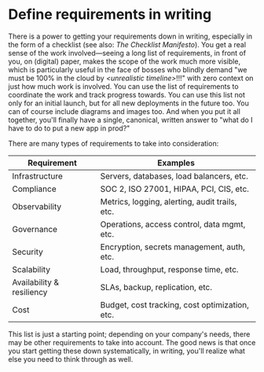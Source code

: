 # Define requirements in writing

There is a power to getting your requirements down in writing, especially in the form of a checklist (see also:
*The Checklist Manifesto*). You get a real sense of the work involved—seeing a long list of requirements, in front of
you, on (digital) paper, makes the scope of the work much more visible, which is particularly useful in the face of
bosses who blindly demand "we must be 100% in the cloud by *&lt;unrealistic timeline&gt;*!!!" with zero context on just
how much work is involved. You can use the list of requirements to coordinate the work and track progress towards. You
can use this list not only for an initial launch, but for all new deployments in the future too. You can of course
include diagrams and images too. And when you put it all together, you'll finally have a single, canonical, written
answer to "what do I have to do to put a new app in prod?"

There are many types of requirements to take into consideration:

| Requirement                   | Examples                                       |
|-------------------------------|------------------------------------------------|
| Infrastructure                | Servers, databases, load balancers, etc.       |
| Compliance                    | SOC 2, ISO 27001, HIPAA, PCI, CIS, etc.        |
| Observability                 | Metrics, logging, alerting, audit trails, etc. |
| Governance                    | Operations, access control, data mgmt, etc.    |
| Security                      | Encryption, secrets management, auth, etc.     |
| Scalability                   | Load, throughput, response time, etc.          |
| Availability &amp; resiliency | SLAs, backup, replication, etc.                |
| Cost                          | Budget, cost tracking, cost optimization, etc. |

This list is just a starting point; depending on your company's needs, there may be other requirements to take into
account. The good news is that once you start getting these down systematically, in writing, you'll realize what else
you need to think through as well.
